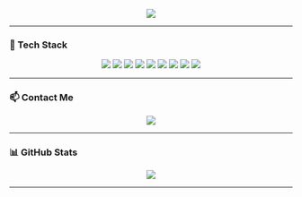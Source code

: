 <p align="center">
  <img src="https://readme-typing-svg.herokuapp.com?font=Comic+Neue&weight=700&size=40&pause=1000&color=FFFFFF&center=true&vCenter=true&width=500&lines=🌸+minhui+🍀" />
</p>


---

### 🧰 Tech Stack

<p align="center">
  <img src="https://img.shields.io/badge/HTML5-E34F26?style=for-the-badge&logo=HTML5&logoColor=white"/>
  <img src="https://img.shields.io/badge/CSS3-1572B6?style=for-the-badge&logo=CSS3&logoColor=white"/>
  <img src="https://img.shields.io/badge/JavaScript-F7DF1E?style=for-the-badge&logo=JavaScript&logoColor=black"/>
  <img src="https://img.shields.io/badge/TypeScript-3178C6?style=for-the-badge&logo=TypeScript&logoColor=white"/>
  <img src="https://img.shields.io/badge/Next.js-000000?style=for-the-badge&logo=Next.js&logoColor=white"/>
  <img src="https://img.shields.io/badge/React-61DAFB?style=for-the-badge&logo=React&logoColor=white"/>
  <img src="https://img.shields.io/badge/Tailwind CSS-38B2AC?style=for-the-badge&logo=TailwindCSS&logoColor=white"/>
  <img src="https://img.shields.io/badge/GitHub-181717?style=for-the-badge&logo=GitHub&logoColor=white"/>
  <img src="https://img.shields.io/badge/Amazon%20S3-569A31?style=for-the-badge&logo=Amazon%20S3&logoColor=white"/>
</p>

---

### 📫 Contact Me

<p align="center">
  <a href="mailto:your-email@gmail.com">
    <img src="https://img.shields.io/badge/Gmail-C14438?style=for-the-badge&logo=Gmail&logoColor=white"/>
  </a>
</p>


---

### 📊 GitHub Stats

<p align="center">
  <img src="https://github-readme-stats.vercel.app/api/top-langs/?username=minhui-p&layout=compact&theme=vue&hide_border=true&title_color=6b7280" />
</p>

---

